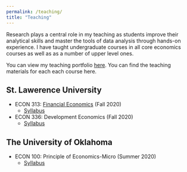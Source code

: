 ```yaml
---
permalink: /teaching/
title: "Teaching"
---
```


Research plays a central role in my teaching as students improve their
analytical skills and master the tools of data analysis through hands-on
experience. I have taught undergraduate courses in all core economics courses as well as as a number of upper level ones. 


You can view my teaching portfolio [here](/files/pdf/teaching/Portfolio.pdf).
You can find the teaching materials for each each course here.

## St. Lawerence University
- ECON 313: [Financial Economics](/finacial) (Fall 2020)
    - [Syllabus](https://github.com/amirtayebi/amirtayebi.github.io/blob/master/files/ECON313_1_Syllabus.pdf)
- ECON 336: Development Economics (Fall 2020)
    - [Syllabus](https://github.com/amirtayebi/amirtayebi.github.io/blob/master/files/ECON336_Syllabus.pdf)

## The University of Oklahoma
- ECON 100: Principle of Economics-Micro (Summer 2020)
    - [Syllabus](https://github.com/amirtayebi/amirtayebi.github.io/blob/master/files/ECON336_Syllabus.pdf)

